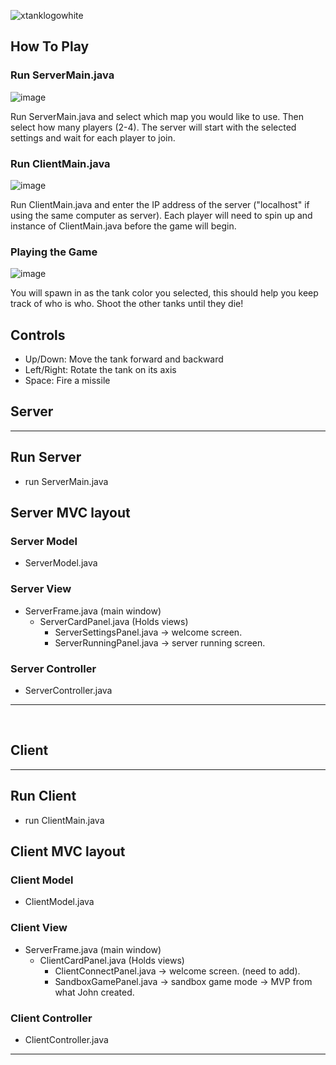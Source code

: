 ![xtanklogowhite](https://user-images.githubusercontent.com/32590397/201506406-d9c356da-2f08-4e45-8a18-9d393f9f1f07.png)

## How To Play
### Run ServerMain.java

![image](https://user-images.githubusercontent.com/32590397/201498782-1faa501e-c07a-4e31-9f9c-43a21bf4efe4.png)

Run ServerMain.java and select which map you would like to use. Then select how many players (2-4).
The server will start with the selected settings and wait for each player to join.

### Run ClientMain.java

![image](https://user-images.githubusercontent.com/32590397/201498846-946aead0-a8c7-4b2b-9105-ea89d50b6708.png)

Run ClientMain.java and enter the IP address of the server ("localhost" if using the same computer as server).
Each player will need to spin up and instance of ClientMain.java before the game will begin.

### Playing the Game

![image](https://user-images.githubusercontent.com/32590397/201501461-b4f9c80c-266f-445f-8c1d-b81c525f66cd.png)

You will spawn in as the tank color you selected, this should help you keep track of who is who. Shoot the other tanks until they die!

## Controls
- Up/Down:     Move the tank forward and backward
- Left/Right:  Rotate the tank on its axis
- Space:       Fire a missile

## Server

***

## Run Server

- run ServerMain.java

## Server MVC layout

### Server Model

- ServerModel.java

### Server View

- ServerFrame.java (main window)
  - ServerCardPanel.java (Holds views)
    - ServerSettingsPanel.java -> welcome screen.
    - ServerRunningPanel.java -> server running screen.

### Server Controller

- ServerController.java

***

</br>

## Client

***

## Run Client

- run ClientMain.java

## Client MVC layout

### Client Model

- ClientModel.java

### Client View

- ServerFrame.java (main window)
  - ClientCardPanel.java (Holds views)
    - ClientConnectPanel.java -> welcome screen. (need to add).
    - SandboxGamePanel.java -> sandbox game mode -> MVP from what John created.

### Client Controller

- ClientController.java

***
